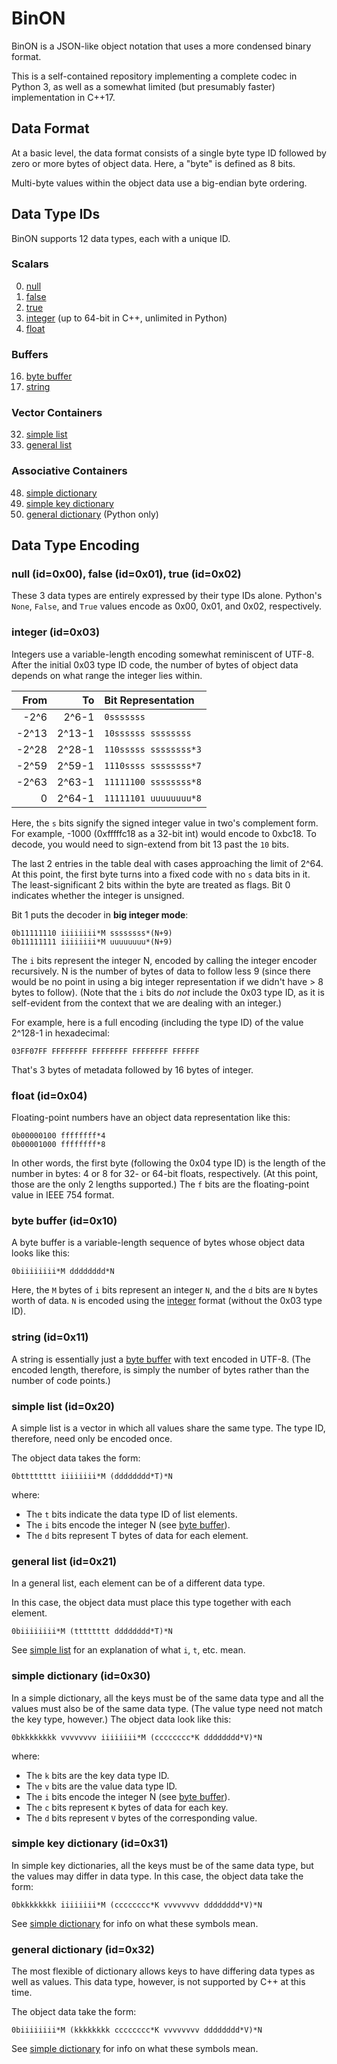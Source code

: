 BinON
=====

BinON is a JSON-like object notation that uses a more condensed binary format.

This is a self-contained repository implementing a complete codec in Python 3,
as well as a somewhat limited (but presumably faster) implementation
in C++17.

Data Format
-----------

At a basic level, the data format consists of a single byte type ID followed by
zero or more bytes of object data. Here, a "byte" is defined as 8 bits.

Multi-byte values within the object data use a big-endian byte ordering.

Data Type IDs
-------------

BinON supports 12 data types, each with a unique ID.

### Scalars ###

0. [null](#null)
1. [false](#null)
2. [true](#null)
3. [integer](#int) (up to 64-bit in C++, unlimited in Python)
4. [float](#float)

### Buffers ###

16. [byte buffer](#bytes)
17. [string](#str)

### Vector Containers ###

32. [simple list](#slist)
33. [general list](#list)

### Associative Containers ###

48. [simple dictionary](#sdict)
49. [simple key dictionary](#skdict)
50. [general dictionary](#dict) (Python only)

Data Type Encoding
------------------

<a name="null"></a>
### null (id=0x00), false (id=0x01), true (id=0x02) ###

These 3 data types are entirely expressed by their type IDs alone.
Python's `None`, `False`, and `True` values encode as 0x00, 0x01, and 0x02,
respectively.

<a name="int"></a>
### integer (id=0x03) ###

Integers use a variable-length encoding somewhat reminiscent of UTF-8.
After the initial 0x03 type ID code, the number of bytes of object data depends
on what range the integer lies within.

| From  | To     | Bit Representation    |
| ----: | -----: | :-------------------- |
|  -2^6 |  2^6-1 | `0sssssss`            |
| -2^13 | 2^13-1 | `10ssssss ssssssss`   |
| -2^28 | 2^28-1 | `110sssss ssssssss*3` |
| -2^59 | 2^59-1 | `1110ssss ssssssss*7` |
| -2^63 | 2^63-1 | `11111100 ssssssss*8` |
|     0 | 2^64-1 | `11111101 uuuuuuuu*8` |

Here, the `s` bits signify the signed integer value in two's complement form.
For example, -1000 (0xfffffc18 as a 32-bit int) would encode to 0xbc18.
To decode, you would need to sign-extend from bit 13 past the `10` bits.

The last 2 entries in the table deal with cases approaching the limit of 2^64.
At this point, the first byte turns into a fixed code with no `s` data bits
in it. The least-significant 2 bits within the byte are treated as flags.
Bit 0 indicates whether the integer is unsigned.

Bit 1 puts the decoder in **big integer mode**:

	0b11111110 iiiiiiii*M ssssssss*(N+9)
	0b11111111 iiiiiiii*M uuuuuuuu*(N+9)

The `i` bits represent the integer N, encoded by calling the integer encoder
recursively. N is the number of bytes of data to follow less 9 (since there
would be no point in using a big integer representation if we didn't have > 8
bytes to follow). (Note that the `i` bits do *not* include the 0x03 type ID,
as it is self-evident from the context that we are dealing with an integer.)

For example, here is a full encoding (including the type ID) of the value
2^128-1 in hexadecimal:

	03FF07FF FFFFFFFF FFFFFFFF FFFFFFFF FFFFFF

That's 3 bytes of metadata followed by 16 bytes of integer.

<a name="float"></a>
### float (id=0x04) ###

Floating-point numbers have an object data representation like this:

	0b00000100 ffffffff*4
	0b00001000 ffffffff*8

In other words, the first byte (following the 0x04 type ID) is the length of
the number in bytes: 4 or 8 for 32- or 64-bit floats, respectively.
(At this point, those are the only 2 lengths supported.)
The `f` bits are the floating-point value in IEEE 754 format.

<a name="bytes"></a>
### byte buffer (id=0x10) ###

A byte buffer is a variable-length sequence of bytes whose object data looks
like this:

	0biiiiiiii*M dddddddd*N

Here, the `M` bytes of `i` bits represent an integer `N`, and the `d` bits are
`N` bytes worth of data. `N` is encoded using the [integer](#int) format
(without the 0x03 type ID).

<a name="str"></a>
### string (id=0x11) ###

A string is essentially just a [byte buffer](#bytes) with text encoded in UTF-8.
(The encoded length, therefore, is simply the number of bytes rather than the
number of code points.)

<a name="slist"></a>
### simple list (id=0x20) ###

A simple list is a vector in which all values share the same type.
The type ID, therefore, need only be encoded once.

The object data takes the form:

	0btttttttt iiiiiiii*M (dddddddd*T)*N

where:

- The `t` bits indicate the data type ID of list elements.
- The `i` bits encode the integer N (see [byte buffer](#bytes)).
- The `d` bits represent T bytes of data for each element.

<a name="list"></a>
### general list (id=0x21) ###

In a general list, each element can be of a different data type.

In this case, the object data must place this type together with each element.

	0biiiiiiii*M (tttttttt dddddddd*T)*N

See [simple list](#slist) for an explanation of what `i`, `t`, etc. mean.

<a name="sdict"></a>
### simple dictionary (id=0x30) ###

In a simple dictionary, all the keys must be of the same data type and
all the values must also be of the same data type.
(The value type need not match the key type, however.)
The object data look like this:

	0bkkkkkkkk vvvvvvvv iiiiiiii*M (cccccccc*K dddddddd*V)*N

where:

- The `k` bits are the key data type ID.
- The `v` bits are the value data type ID.
- The `i` bits encode the integer N (see [byte buffer](#bytes)).
- The `c` bits represent `K` bytes of data for each key.
- The `d` bits represent `V` bytes of the corresponding value.

<a name="skdict"></a>
### simple key dictionary (id=0x31) ###

In simple key dictionaries, all the keys must be of the same data type,
but the values may differ in data type.
In this case, the object data take the form:

	0bkkkkkkkk iiiiiiii*M (cccccccc*K vvvvvvvv dddddddd*V)*N

See [simple dictionary](#sdict) for info on what these symbols mean.

<a name="skdict"></a>
### general dictionary (id=0x32) ###

The most flexible of dictionary allows keys to have differing data types
as well as values. This data type, however, is not supported by C++ at
this time.

The object data take the form:

	0biiiiiiii*M (kkkkkkkk cccccccc*K vvvvvvvv dddddddd*V)*N

See [simple dictionary](#sdict) for info on what these symbols mean.
